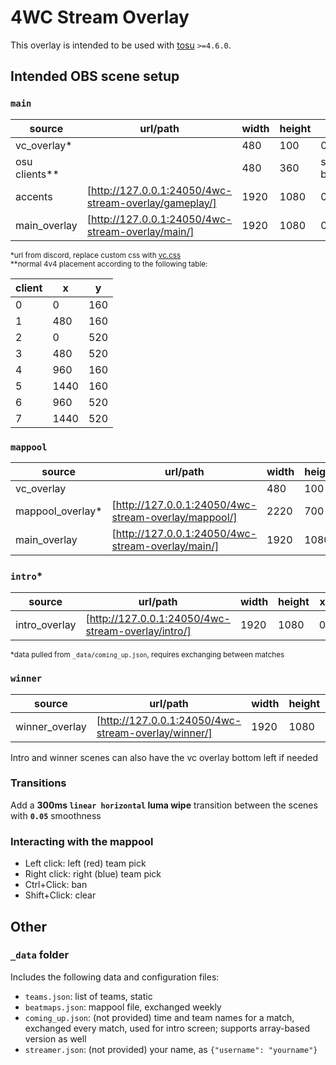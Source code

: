 # 4WC Stream Overlay

This overlay is intended to be used with [tosu](https://github.com/KotRikD/tosu) `>=4.6.0`.

## Intended OBS scene setup

### `main`

| source        | url/path                                              | width | height | x         | y         |
|---------------|-------------------------------------------------------|-------|--------|-----------|-----------|
| vc_overlay*   |                                                       | 480   | 100    | 0         | 880       |
| osu clients** |                                                       | 480   | 360    | see below | see below |
| accents       | [http://127.0.0.1:24050/4wc-stream-overlay/gameplay/] | 1920  | 1080   | 0         | 0         |
| main_overlay  | [http://127.0.0.1:24050/4wc-stream-overlay/main/]     | 1920  | 1080   | 0         | 0         |

<sup>*url from discord, replace custom css with [vc.css](vc.css)</sup><br>
<sup>**normal 4v4 placement according to the following table:</sup>

| client | x    | y    |
|--------|------|------|
| 0      | 0    | 160  |
| 1      | 480  | 160  |
| 2      | 0    | 520  |
| 3      | 480  | 520  |
| 4      | 960  | 160  |
| 5      | 1440 | 160  |
| 6      | 960  | 520  |
| 7      | 1440 | 520  |

### `mappool`

| source           | url/path                                             | width | height | x | y   |
|------------------|------------------------------------------------------|-------|--------|---|-----|
| vc_overlay       |                                                      | 480   | 100    | 0 | 880 |
| mappool_overlay* | [http://127.0.0.1:24050/4wc-stream-overlay/mappool/] | 2220  | 700    | 0 | 0   |
| main_overlay     | [http://127.0.0.1:24050/4wc-stream-overlay/main/]    | 1920  | 1080   | 0 | 0   |

### `intro`*

| source           | url/path                                           | width | height | x | y   |
|------------------|----------------------------------------------------|-------|--------|---|-----|
| intro_overlay    | [http://127.0.0.1:24050/4wc-stream-overlay/intro/] | 1920  | 1080   | 0 | 0   |

<sup>*data pulled from `_data/coming_up.json`, requires exchanging between matches</sup>

### `winner`

| source           | url/path                                            | width | height | x | y   |
|------------------|-----------------------------------------------------|-------|--------|---|-----|
| winner_overlay   | [http://127.0.0.1:24050/4wc-stream-overlay/winner/] | 1920  | 1080   | 0 | 0   |

Intro and winner scenes can also have the vc overlay bottom left if needed

### Transitions

Add a **300ms `linear horizontal` luma wipe** transition between the scenes with **`0.05`** smoothness

### Interacting with the mappool

- Left click: left (red) team pick
- Right click: right (blue) team pick
- Ctrl+Click: ban
- Shift+Click: clear

## Other

### `_data` folder

Includes the following data and configuration files:

- `teams.json`: list of teams, static
- `beatmaps.json`: mappool file, exchanged weekly
- `coming_up.json`: (not provided) time and team names for a match, exchanged every match, used for intro screen; supports array-based version as well
- `streamer.json`: (not provided) your name, as `{"username": "yourname"}`
